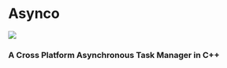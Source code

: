 # Asynco
<img src="https://travis-ci.org/TheBugEater/Asynco.svg?branch=master"/>

### A Cross Platform Asynchronous Task Manager in C++
